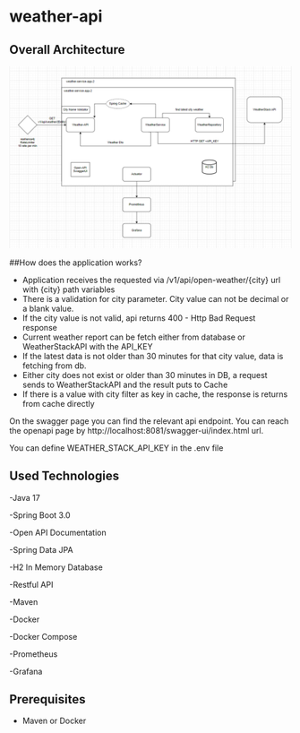 # weather-api

## Overall Architecture

![Overall Architecture](https://github.com/mustafaaktas0/weather-api/blob/main/assets/mimari-yap%C4%B1s%C4%B1.png)


##How does the application works?
- Application receives the requested via /v1/api/open-weather/{city} url with {city} path variables
- There is a validation for city parameter. City value can not be decimal or a blank value.
- If the city value is not valid, api returns 400 - Http Bad Request response
- Current weather report can be fetch either from database or WeatherStackAPI with the API_KEY
- If the latest data is not older than 30 minutes for that city value, data is fetching from db.
- Either city does not exist or older than 30 minutes in DB, a request sends to WeatherStackAPI and the result puts to Cache
- If there is a value with city filter as key in cache, the response is returns from cache directly

On the swagger page you can find the relevant api endpoint. You can reach the openapi page by
http://localhost:8081/swagger-ui/index.html url.

You can define WEATHER_STACK_API_KEY in the .env file

## Used Technologies
-Java 17

-Spring Boot 3.0

-Open API Documentation

-Spring Data JPA

-H2 In Memory Database

-Restful API

-Maven

-Docker

-Docker Compose

-Prometheus

-Grafana

## Prerequisites
- Maven or Docker
